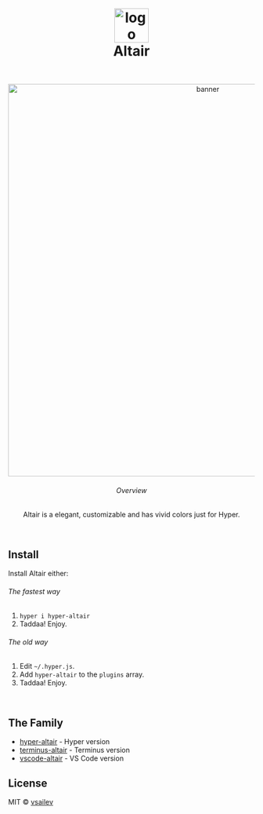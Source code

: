 <h1 align="center">
	<img src="https://cdn.rawgit.com/vsailev/hyper-altair/master/assets/logo.svg" width="70" alt="logo"><br>
	Altair
	<br>
</h1>
<br>
<p align="center">  
	<img src="https://raw.githubusercontent.com/vsailev/hyper-altair/master/assets/screenshot.png" width="800" alt="banner"><br>
	<h6 align="center">Overview</h6>
	<p align="center">Altair is a elegant, customizable and has vivid colors just for Hyper.</p>
</p>
<br>

## Install
Install Altair either:

###### The fastest way
1. `hyper i hyper-altair`
2. Taddaa! Enjoy.

###### The old way
1. Edit `~/.hyper.js`.
2. Add `hyper-altair` to the `plugins` array.
3. Taddaa! Enjoy.

<br>

## The Family

- [hyper-altair](https://github.com/vsailev/hyper-altair) - Hyper version
- [terminus-altair](https://github.com/vsailev/terminus-altair) - Terminus version
- [vscode-altair](https://github.com/vsailev/vscode-altair) - VS Code version

## License

MIT © [vsailev](https://github.com/vsailev)
